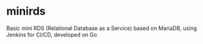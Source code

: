 # minirds
Basic mini RDS (Relational Database as a Service) based on MariaDB, using Jenkins for CI/CD, developed on Go
